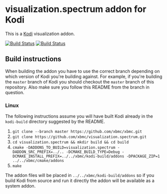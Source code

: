 # visualization.spectrum addon for Kodi

This is a [Kodi](http://kodi.tv) visualization addon.

[![Build Status](https://travis-ci.org/xbmc/visualization.spectrum.svg?branch=master)](https://travis-ci.org/xbmc/visualization.spectrum)
[![Build Status](https://ci.appveyor.com/api/projects/status/github/xbmc/visualization.spectrum?svg=true)](https://ci.appveyor.com/project/xbmc/visualization-spectrum)

## Build instructions

When building the addon you have to use the correct branch depending on which version of Kodi you're building against. 
For example, if you're building the `master` branch of Kodi you should checkout the `master` branch of this repository. 
Also make sure you follow this README from the branch in question.

### Linux

The following instructions assume you will have built Kodi already in the `kodi-build` directory 
suggested by the README.

1. `git clone --branch master https://github.com/xbmc/xbmc.git`
2. `git clone https://github.com/xbmc/visualization.spectrum.git`
3. `cd visualization.spectrum && mkdir build && cd build`
4. `cmake -DADDONS_TO_BUILD=visualization.spectrum -DADDON_SRC_PREFIX=../.. -DCMAKE_BUILD_TYPE=Debug -DCMAKE_INSTALL_PREFIX=../../xbmc/kodi-build/addons -DPACKAGE_ZIP=1 ../../xbmc/cmake/addons`
5. `make`

The addon files will be placed in `../../xbmc/kodi-build/addons` so if you build Kodi from source and run it directly 
the addon will be available as a system addon.
